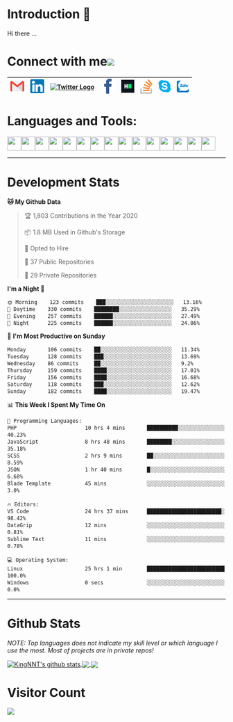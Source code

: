 # Introduction 👋
Hi there ...
# Connect with me<img src="https://github.com/TheDudeThatCode/TheDudeThatCode/blob/master/Assets/Handshake.gif" height="32px">

| [<img src="https://github.com/KingNNT/KingNNT/blob/master/Assets/Contact-Icon/Gmail.svg" alt="Gmail logo" height="32">](mailto:Dev.KingNNT@gmail.com) | [<img src="https://github.com/KingNNT/KingNNT/blob/master/Assets/Contact-Icon/Linkedin.svg" alt="Linkedin Logo" width="32">](https://in.linkedin.com/in/kingnnt) | [<img src="https://github.com/TheDudeThatCode/TheDudeThatCode/blob/master/Assets/Twitter.svg" alt="Twitter Logo" width="32">](https://twitter.com/King_NNT) | [<img src="https://github.com/KingNNT/KingNNT/blob/master/Assets/Contact-Icon/facebook.svg" alt="Facebook logo" width="34">](https://facebook.com/Kinggg.NNT) | [<img src="https://github.com/KingNNT/KingNNT/blob/master/Assets/Contact-Icon/HackerRank.svg" alt="HackerRank Logo" width="30">](https://www.hackerrank.com/Dev_KingNNT) | [<img src="https://github.com/KingNNT/KingNNT/blob/master/Assets/Contact-Icon/stackoverflow.svg" alt="Stackoverflow Logo" width="28">](https://stackoverflow.com/users/12560659/king-nnt) | [<img src="https://github.com/KingNNT/KingNNT/blob/master/Assets/Contact-Icon/skype.svg" alt="Skype Logo" width="28">](https://join.skype.com/invite/eqRpzcC8cGsf) | [<img src="https://github.com/KingNNT/KingNNT/blob/master/Assets/Contact-Icon/zalo.svg" alt="Zalo Logo" width="28">](https://zalo.me/kingnnt) | 
|:---:|:---:|:---:|:---:|:---:|:---:|:---:|:---:|

# Languages and Tools:
<img align='left' height="32" width="32" src="https://cdn.jsdelivr.net/npm/simple-icons@v3/icons/visualstudio.svg" />
<img align='left' height="32" width="32" src="https://cdn.jsdelivr.net/npm/simple-icons@v3/icons/sublimetext.svg" />
<img align='left' height="32" width="32" src="https://cdn.jsdelivr.net/npm/simple-icons@v3/icons/visualstudiocode.svg" />
<img align='left' height="32" width="32" src="https://cdn.jsdelivr.net/npm/simple-icons@v3/icons/jetbrains.svg" />

<img align='left' height="32" width="32" src="https://cdn.jsdelivr.net/npm/simple-icons@v3/icons/html5.svg" />
<img align='left' height="32" width="32" src="https://cdn.jsdelivr.net/npm/simple-icons@v3/icons/css3.svg" />
<img align='left' height="32" width="32" src="https://cdn.jsdelivr.net/npm/simple-icons@3.5.0/icons/bootstrap.svg" />

<img align='left' height="32" width="32" src="https://cdn.jsdelivr.net/npm/simple-icons@v3/icons/javascript.svg" />

<img align='left' height="32" width="32" src="https://cdn.jsdelivr.net/npm/simple-icons@v3/icons/php.svg" />
<img align='left' height="32" width="32" src="https://cdn.jsdelivr.net/npm/simple-icons@v3/icons/laravel.svg" />
<img align='left' height="32" width="32" src="https://cdn.jsdelivr.net/npm/simple-icons@3.5.0/icons/java.svg" />

<img align='left' height="32" width="32" src="https://cdn.jsdelivr.net/npm/simple-icons@v3/icons/mysql.svg" />
<img align='left' height="32" width="32" src="https://cdn.jsdelivr.net/npm/simple-icons@3.5.0/icons/microsoftsqlserver.svg" />
<img align='left' height="32" width="32" src="https://cdn.jsdelivr.net/npm/simple-icons@v3/icons/mongodb.svg" />
<img align='left' height="32" width="32" src="https://cdn.jsdelivr.net/npm/simple-icons@v3/icons/sqlite.svg" />

<br>
<br>

---

# Development Stats
<!--START_SECTION:waka-->
**🐱 My Github Data** 

> 🏆 1,803 Contributions in the Year 2020
 > 
> 📦 1.8 MB Used in Github's Storage 
 > 
> 💼 Opted to Hire
 > 
> 📜 37 Public Repositories
 > 
> 🔑 29 Private Repositories 

**I'm a Night 🦉** 

```text
🌞 Morning    123 commits    ███░░░░░░░░░░░░░░░░░░░░░░   13.16% 
🌆 Daytime    330 commits    ████████░░░░░░░░░░░░░░░░░   35.29% 
🌃 Evening    257 commits    ██████░░░░░░░░░░░░░░░░░░░   27.49% 
🌙 Night      225 commits    ██████░░░░░░░░░░░░░░░░░░░   24.06%

```
📅 **I'm Most Productive on Sunday** 

```text
Monday       106 commits    ██░░░░░░░░░░░░░░░░░░░░░░░   11.34% 
Tuesday      128 commits    ███░░░░░░░░░░░░░░░░░░░░░░   13.69% 
Wednesday    86 commits     ██░░░░░░░░░░░░░░░░░░░░░░░   9.2% 
Thursday     159 commits    ████░░░░░░░░░░░░░░░░░░░░░   17.01% 
Friday       156 commits    ████░░░░░░░░░░░░░░░░░░░░░   16.68% 
Saturday     118 commits    ███░░░░░░░░░░░░░░░░░░░░░░   12.62% 
Sunday       182 commits    ████░░░░░░░░░░░░░░░░░░░░░   19.47%

```


📊 **This Week I Spent My Time On** 

```text
💬 Programming Languages: 
PHP                      10 hrs 4 mins       ██████████░░░░░░░░░░░░░░░   40.23% 
JavaScript               8 hrs 48 mins       ████████░░░░░░░░░░░░░░░░░   35.18% 
SCSS                     2 hrs 9 mins        ██░░░░░░░░░░░░░░░░░░░░░░░   8.59% 
JSON                     1 hr 40 mins        █░░░░░░░░░░░░░░░░░░░░░░░░   6.68% 
Blade Template           45 mins             ░░░░░░░░░░░░░░░░░░░░░░░░░   3.0%

🔥 Editors: 
VS Code                  24 hrs 37 mins      ████████████████████████░   98.42% 
DataGrip                 12 mins             ░░░░░░░░░░░░░░░░░░░░░░░░░   0.81% 
Sublime Text             11 mins             ░░░░░░░░░░░░░░░░░░░░░░░░░   0.78%

💻 Operating System: 
Linux                    25 hrs 1 min        █████████████████████████   100.0% 
Windows                  0 secs              ░░░░░░░░░░░░░░░░░░░░░░░░░   0.0%

```


<!--END_SECTION:waka-->

---

# Github Stats

*NOTE: Top languages does not indicate my skill level or which language I use the most. Most of projects are in private repos!*

<a href="https://github.com/KingNNT">
  <img align="center" src="https://github-readme-stats.vercel.app/api?username=KingNNT&show_icons=true&theme=gruvbox&count_private=true" alt="KingNNT's github stats" />
</a>

<a href="https://github.com/KingNNT">
  <img align="center" src="https://github-readme-stats.vercel.app/api/top-langs/?username=KingNNT&layout=compact&theme=gruvbox&count_private=true&how_icons=true" />
</a>

<a href="https://github.com/KingNNT">
  <img align="center" src="https://github-readme-stats.vercel.app/api/pin/?username=KingNNT&repo=MS-Tools&theme=gruvbox" />
</a>

# Visitor Count
<img src="https://profile-counter.glitch.me/KingNNT/count.svg" />
